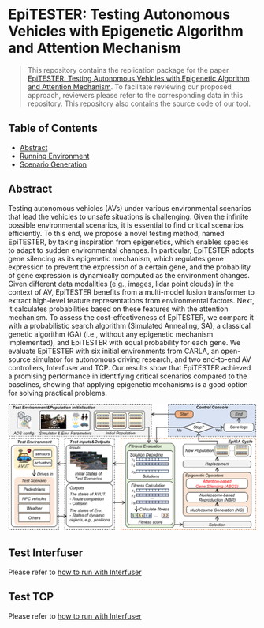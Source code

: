 # EpiTESTER: Testing Autonomous Vehicles with Epigenetic Algorithm and Attention Mechanism

> This repository contains the replication package for the paper [EpiTESTER: Testing Autonomous Vehicles with Epigenetic Algorithm and Attention Mechanism](https://arxiv.org/abs/2312.00207).
> To facilitate reviewing our proposed approach, reviewers please refer to the corresponding data in this repository.
> This repository also contains the source code of our tool.<br/>

## Table of Contents
- [Abstract](#abstract)
- [Running Environment](#running-environment)
- [Scenario Generation](#scenario-generation)


## Abstract
Testing autonomous vehicles (AVs) under various environmental scenarios that lead the vehicles to unsafe situations is challenging. Given the infinite possible environmental scenarios, it is essential to find critical scenarios efficiently. To this end, we propose a novel testing method, named EpiTESTER, by taking inspiration from epigenetics, which enables species to adapt to sudden environmental changes. In particular, EpiTESTER adopts gene silencing as its epigenetic mechanism, which regulates gene expression to prevent the expression of a certain gene, and the probability of gene expression is dynamically computed as the environment changes. Given different data modalities (e.g., images, lidar point clouds) in the context of AV, EpiTESTER benefits from a multi-model fusion transformer to extract high-level feature representations from environmental factors. Next, it calculates probabilities based on these features with the attention mechanism. To assess the cost-effectiveness of EpiTESTER, we compare it with a probabilistic search algorithm (Simulated Annealing, SA), a classical genetic algorithm (GA) (i.e., without any epigenetic mechanism implemented), and EpiTESTER with equal probability for each gene. We evaluate EpiTESTER with six initial environments from CARLA, an open-source simulator for autonomous driving research, and two end-to-end AV controllers, Interfuser and TCP. Our results show that EpiTESTER achieved a promising performance in identifying critical scenarios compared to the baselines, showing that applying epigenetic mechanisms is a good option for solving practical problems.

<div align=center><img src="https://github.com/Simula-COMPLEX/EpiTESTER/blob/main/assets/overview.png" width="960" /></div>

## Test Interfuser

Please refer to [how to run with Interfuser](https://github.com/Simula-COMPLEX/EpiTESTER/blob/main/interfuser/README.md)

## Test TCP

Please refer to [how to run with Interfuser](https://github.com/Simula-COMPLEX/EpiTESTER/blob/main/tcp/README.md)

